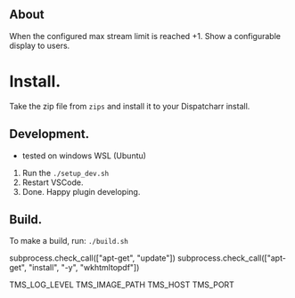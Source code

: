 
## About
When the configured max stream limit is reached +1. Show a configurable display to users.

# Install.
Take the zip file from `zips` and install it to your Dispatcharr install.

## Development.
- tested on windows WSL (Ubuntu)
1. Run the `./setup_dev.sh`
2. Restart VSCode.
3. Done. Happy plugin developing.


## Build.
To make a build, run: `./build.sh`


subprocess.check_call(["apt-get", "update"])
subprocess.check_call(["apt-get", "install", "-y", "wkhtmltopdf"])


TMS_LOG_LEVEL
TMS_IMAGE_PATH
TMS_HOST
TMS_PORT